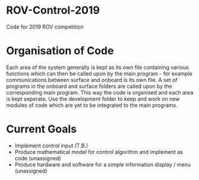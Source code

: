 # ROV-Control-2019
Code for 2019 ROV competition

# Organisation of Code
Each area of the system generally is kept as its own file containing various functions which can then be called 
upon by the main program - for example communications between surface and onboard is its own file. A set of 
programs in the onboard and surface folders are called upon by the corresponding main program. This way the 
code is organised and each area is kept seperate. Use the development folder to keep and work on new modules 
of code which are yet to be integrated to the main programs.

# Current Goals
- Implement control input (T.B.)
- Produce mathematical model for control algorithm and implement as code (unassigned)
- Produce hardware and software for a simple information display / menu (unassigned)
